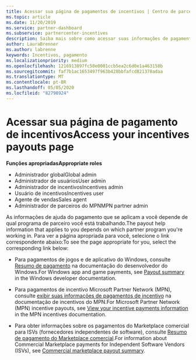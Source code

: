 ```yaml
---
title: Acessar sua página de pagamentos de incentivos | Centro de parceiros
ms.topic: article
ms.date: 11/20/2019
ms.service: partner-dashboard
ms.subservice: partnercenter-incentives
description: Saiba mais sobre como acessar suas informações de pagamento. Isso se aplica a pagamentos de jogos e de aplicativos do Windows, bem como a pagamento de incentivos MPN.
author: LauraBrenner
ms.author: labrenne
keywords: Incentivos, pagamento
ms.localizationpriority: medium
ms.openlocfilehash: 1216913897fc50e0001ccb5ea2c6d0e1a463158b
ms.sourcegitcommit: faf7b1ac1653497f963b428bbfafcd821378adaa
ms.translationtype: MT
ms.contentlocale: pt-BR
ms.lasthandoff: 05/05/2020
ms.locfileid: "82798924"
---
```

# <a name="access-your-incentives-payouts-page"></a><span data-ttu-id="cb811-105">Acessar sua página de pagamento de incentivos</span><span class="sxs-lookup"><span data-stu-id="cb811-105">Access your incentives payouts page</span></span>

<span data-ttu-id="cb811-106">**Funções apropriadas**</span><span class="sxs-lookup"><span data-stu-id="cb811-106">**Appropriate roles**</span></span>
-   <span data-ttu-id="cb811-107">Administrador global</span><span class="sxs-lookup"><span data-stu-id="cb811-107">Global admin</span></span>
-   <span data-ttu-id="cb811-108">Administrador de usuários</span><span class="sxs-lookup"><span data-stu-id="cb811-108">User admin</span></span>
-   <span data-ttu-id="cb811-109">Administrador de incentivos</span><span class="sxs-lookup"><span data-stu-id="cb811-109">Incentives admin</span></span>
-   <span data-ttu-id="cb811-110">Usuário de incentivos</span><span class="sxs-lookup"><span data-stu-id="cb811-110">Incentives user</span></span>
-   <span data-ttu-id="cb811-111">Agente de vendas</span><span class="sxs-lookup"><span data-stu-id="cb811-111">Sales agent</span></span>
-   <span data-ttu-id="cb811-112">Administrador de parceiros do MPN</span><span class="sxs-lookup"><span data-stu-id="cb811-112">MPN partner admin</span></span>

<span data-ttu-id="cb811-113">As informações de ajuda do pagamento que se aplicam a você depende de qual programa de parceiro você está trabalhando.</span><span class="sxs-lookup"><span data-stu-id="cb811-113">The payout help information that applies to you depends on which partner program you're working in.</span></span> <span data-ttu-id="cb811-114">Para ver a página apropriada para você, selecione o link correspondente abaixo:</span><span class="sxs-lookup"><span data-stu-id="cb811-114">To see the page appropriate for you, select the corresponding link below:</span></span>

- <span data-ttu-id="cb811-115">Para pagamentos de jogos e de aplicativo do Windows, consulte [Resumo de pagamento](https://docs.microsoft.com/windows/uwp/publish/payout-summary) na documentação do desenvolvedor do Windows.</span><span class="sxs-lookup"><span data-stu-id="cb811-115">For Windows app and game payments, see [Payout summary](https://docs.microsoft.com/windows/uwp/publish/payout-summary) in the Windows developer documentation.</span></span>

- <span data-ttu-id="cb811-116">Para pagamentos de incentivo Microsoft Partner Network (MPN), consulte [exibir suas informações de pagamentos de incentivo](understand-incentive-payouts.md) na documentação de incentivos do MPN.</span><span class="sxs-lookup"><span data-stu-id="cb811-116">For Microsoft Partner Network (MPN) incentive payouts, see [View your incentive payments information](understand-incentive-payouts.md) in the MPN incentives documentation.</span></span>

- <span data-ttu-id="cb811-117">Para obter informações sobre os pagamentos do Marketplace comercial para ISVs (fornecedores independentes de software), consulte [Resumo de pagamento do Marketplace comercial](https://docs.microsoft.com/azure/marketplace/partner-center-portal/payout-summary).</span><span class="sxs-lookup"><span data-stu-id="cb811-117">For information about Commercial Marketplace payments for Independent Software Vendors (ISVs), see [Commercial marketplace payout summary](https://docs.microsoft.com/azure/marketplace/partner-center-portal/payout-summary).</span></span>
